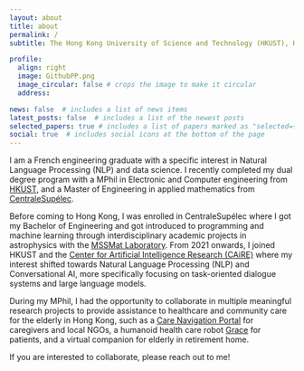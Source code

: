 ```yaml
---
layout: about
title: about
permalink: /
subtitle: The Hong Kong University of Science and Technology (HKUST), Hong Kong | CentraleSupélec, Paris-Saclay University, France

profile:
  align: right
  image: GithubPP.png
  image_circular: false # crops the image to make it circular
  address: 

news: false  # includes a list of news items
latest_posts: false  # includes a list of the newest posts
selected_papers: true # includes a list of papers marked as "selected={true}"
social: true  # includes social icons at the bottom of the page
---
```


I am a French engineering graduate with a specific interest in Natural Language Processing (NLP) and data science. I recently completed my dual degree program with a MPhil in Electronic and Computer engineering from [HKUST](https://hkust.edu.hk/), and a Master of Engineering in applied mathematics from [CentraleSupélec](https://www.centralesupelec.fr/).

Before coming to Hong Kong, I was enrolled in CentraleSupélec where I got my Bachelor of Engineering and got introduced to programming and machine learning through interdisciplinary academic projects in astrophysics with the [MSSMat Laboratory](https://www.centralesupelec.fr/en/soil-structures-and-materials-mechanics-laboratory-mssmat-umr-cnrs-8579). From 2021 onwards, I joined HKUST and the [Center for Artificial Intelligence Research (CAiRE)](https://caire.ust.hk/) where my interest shifted towards Natural Language Processing (NLP) and Conversational AI, more specifically focusing on task-oriented dialogue systems and large language models. 

During my MPhil, I had the opportunity to collaborate in multiple meaningful research projects to provide assistance to healthcare and community care for the elderly in Hong Kong, such as a [Care Navigation Portal](https://portal.jcsmart.org/) for caregivers and local NGOs, a humanoid health care robot [Grace](https://www.youtube.com/watch?v=V2p99YPEPZk) for patients, and a virtual companion for elderly in retirement home.

If you are interested to collaborate, please reach out to me!